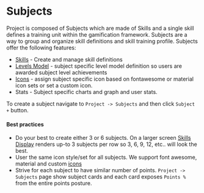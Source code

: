 # Subjects

Project is composed of Subjects which are made of Skills and a single skill defines a training unit within the gamification framework. 
Subjects are a way to group and organize skill definitions and skill training profile. Subjects offer the following features: 

- [Skills](/dashboard/user-guide/skills.html) - Create and manage skill definitions
- [Levels Model](/dashboard/user-guide/levels.html) - subject specific level model definition so users are awarded subject level achievements
- [Icons](/dashboard/user-guide/icons.html) - assign subject specific icon based on fontawesome or material icon sets or set a custom icon. 
- Stats - Subject specific charts and graph and user stats. 
 
To create a subject navigate to ``Project -> Subjects`` and then click ``Subject +`` button.  

#### Best practices   
- Do your best to create either 3 or 6 subjects. On a larger screen [Skills Display](/skills-client/#skills-display) renders up-to 3 subjects per row so 3, 6, 9, 12, etc.. will look the best.
- User the same icon style/set for all subjects. We support font awesome, material and custom [icons](/dashboard/user-guide/icons.html) 
- Strive for each subject to have similar number of points. ``Project -> Subjects`` page show subject cards and each card exposes ``Points %`` from the entire points posture. 
